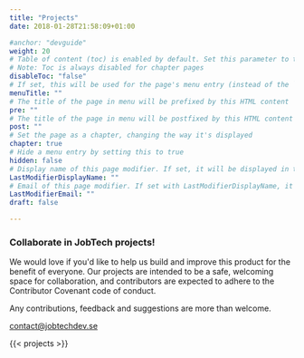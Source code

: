 ```yaml
---
title: "Projects"
date: 2018-01-28T21:58:09+01:00

#anchor: "devguide"
weight: 20
# Table of content (toc) is enabled by default. Set this parameter to true to disable it.
# Note: Toc is always disabled for chapter pages
disableToc: "false"
# If set, this will be used for the page's menu entry (instead of the `title` attribute)
menuTitle: ""
# The title of the page in menu will be prefixed by this HTML content
pre: ""
# The title of the page in menu will be postfixed by this HTML content
post: ""
# Set the page as a chapter, changing the way it's displayed
chapter: true
# Hide a menu entry by setting this to true
hidden: false
# Display name of this page modifier. If set, it will be displayed in the footer.
LastModifierDisplayName: ""
# Email of this page modifier. If set with LastModifierDisplayName, it will be displayed in the footer
LastModifierEmail: ""
draft: false

---
```

### Collaborate in JobTech projects!  


We would love if you'd like to help us build and improve this product for the benefit of everyone. 
Our projects are intended to be a safe, welcoming space for collaboration, and contributors are expected to adhere to the Contributor Covenant code of conduct.

Any contributions, feedback and suggestions are more than welcome.




<contact@jobtechdev.se>

{{< projects >}}